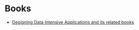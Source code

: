 # Books

- [Designing Data Intensive Applications and its related books](https://anvaka.github.io/greview/ddia/1/)
